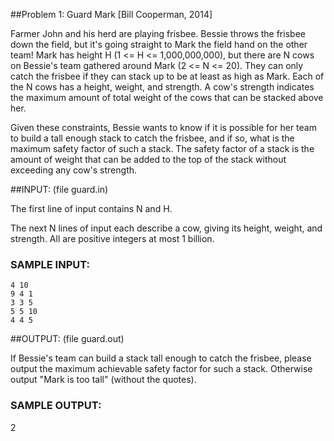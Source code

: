 ##Problem 1: Guard Mark [Bill Cooperman, 2014]

Farmer John and his herd are playing frisbee.  Bessie throws the
frisbee down the field, but it's going straight to Mark the field hand
on the other team!  Mark has height H (1 <= H <= 1,000,000,000), but
there are N cows on Bessie's team gathered around Mark (2 <= N <= 20).
They can only catch the frisbee if they can stack up to be at least as
high as Mark.  Each of the N cows has a height, weight, and strength.
A cow's strength indicates the maximum amount of total weight of the
cows that can be stacked above her.  

Given these constraints, Bessie wants to know if it is possible for
her team to build a tall enough stack to catch the frisbee, and if so,
what is the maximum safety factor of such a stack.  The safety factor
of a stack is the amount of weight that can be added to the top of the
stack without exceeding any cow's strength.

##INPUT: (file guard.in)

The first line of input contains N and H.

The next N lines of input each describe a cow, giving its height,
weight, and strength.  All are positive integers at most 1 billion.

### SAMPLE INPUT:
```
4 10
9 4 1
3 3 5
5 5 10
4 4 5
```

##OUTPUT: (file guard.out)

If Bessie's team can build a stack tall enough to catch the frisbee,
please output the maximum achievable safety factor for such a stack.
Otherwise output "Mark is too tall" (without the quotes).

### SAMPLE OUTPUT:

2